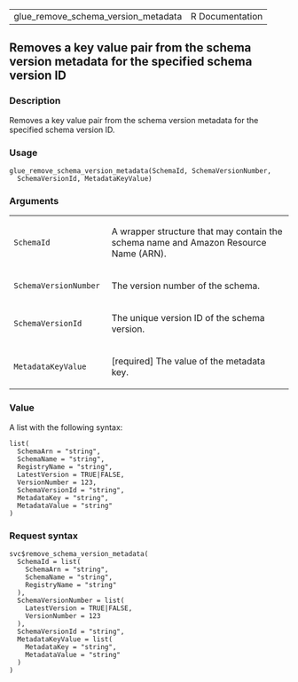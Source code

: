 <table style="width: 100%;">
<tbody>
<tr class="odd">
<td>glue_remove_schema_version_metadata</td>
<td style="text-align: right;">R Documentation</td>
</tr>
</tbody>
</table>

## Removes a key value pair from the schema version metadata for the specified schema version ID

### Description

Removes a key value pair from the schema version metadata for the
specified schema version ID.

### Usage

    glue_remove_schema_version_metadata(SchemaId, SchemaVersionNumber,
      SchemaVersionId, MetadataKeyValue)

### Arguments

<table>
<colgroup>
<col style="width: 35%" />
<col style="width: 65%" />
</colgroup>
<tbody>
<tr class="odd">
<td><code
id="glue_remove_schema_version_metadata_:_SchemaId">SchemaId</code></td>
<td><p>A wrapper structure that may contain the schema name and Amazon
Resource Name (ARN).</p></td>
</tr>
<tr class="even">
<td><code
id="glue_remove_schema_version_metadata_:_SchemaVersionNumber">SchemaVersionNumber</code></td>
<td><p>The version number of the schema.</p></td>
</tr>
<tr class="odd">
<td><code
id="glue_remove_schema_version_metadata_:_SchemaVersionId">SchemaVersionId</code></td>
<td><p>The unique version ID of the schema version.</p></td>
</tr>
<tr class="even">
<td><code
id="glue_remove_schema_version_metadata_:_MetadataKeyValue">MetadataKeyValue</code></td>
<td><p>[required] The value of the metadata key.</p></td>
</tr>
</tbody>
</table>

### Value

A list with the following syntax:

    list(
      SchemaArn = "string",
      SchemaName = "string",
      RegistryName = "string",
      LatestVersion = TRUE|FALSE,
      VersionNumber = 123,
      SchemaVersionId = "string",
      MetadataKey = "string",
      MetadataValue = "string"
    )

### Request syntax

    svc$remove_schema_version_metadata(
      SchemaId = list(
        SchemaArn = "string",
        SchemaName = "string",
        RegistryName = "string"
      ),
      SchemaVersionNumber = list(
        LatestVersion = TRUE|FALSE,
        VersionNumber = 123
      ),
      SchemaVersionId = "string",
      MetadataKeyValue = list(
        MetadataKey = "string",
        MetadataValue = "string"
      )
    )
